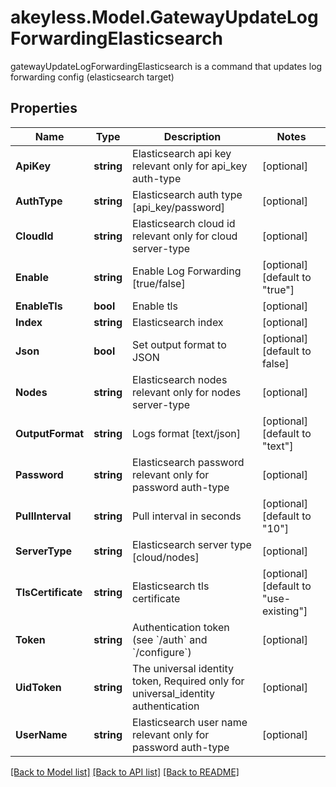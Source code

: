 # akeyless.Model.GatewayUpdateLogForwardingElasticsearch
gatewayUpdateLogForwardingElasticsearch is a command that updates log forwarding config (elasticsearch target)

## Properties

Name | Type | Description | Notes
------------ | ------------- | ------------- | -------------
**ApiKey** | **string** | Elasticsearch api key relevant only for api_key auth-type | [optional] 
**AuthType** | **string** | Elasticsearch auth type [api_key/password] | [optional] 
**CloudId** | **string** | Elasticsearch cloud id relevant only for cloud server-type | [optional] 
**Enable** | **string** | Enable Log Forwarding [true/false] | [optional] [default to "true"]
**EnableTls** | **bool** | Enable tls | [optional] 
**Index** | **string** | Elasticsearch index | [optional] 
**Json** | **bool** | Set output format to JSON | [optional] [default to false]
**Nodes** | **string** | Elasticsearch nodes relevant only for nodes server-type | [optional] 
**OutputFormat** | **string** | Logs format [text/json] | [optional] [default to "text"]
**Password** | **string** | Elasticsearch password relevant only for password auth-type | [optional] 
**PullInterval** | **string** | Pull interval in seconds | [optional] [default to "10"]
**ServerType** | **string** | Elasticsearch server type [cloud/nodes] | [optional] 
**TlsCertificate** | **string** | Elasticsearch tls certificate | [optional] [default to "use-existing"]
**Token** | **string** | Authentication token (see &#x60;/auth&#x60; and &#x60;/configure&#x60;) | [optional] 
**UidToken** | **string** | The universal identity token, Required only for universal_identity authentication | [optional] 
**UserName** | **string** | Elasticsearch user name relevant only for password auth-type | [optional] 

[[Back to Model list]](../README.md#documentation-for-models) [[Back to API list]](../README.md#documentation-for-api-endpoints) [[Back to README]](../README.md)

